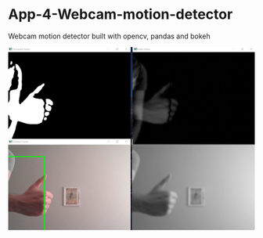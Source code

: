 # App-4-Webcam-motion-detector
Webcam motion detector built with opencv, pandas and bokeh

![alt text](https://github.com/rafaski1/App-4-Webcam-motion-detector/blob/main/Capture.PNG?raw=true)
